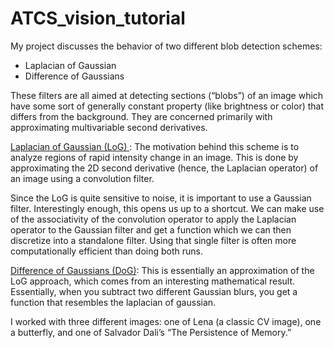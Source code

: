 # ATCS_vision_tutorial

My project discusses the behavior of two different blob detection schemes:
- Laplacian of Gaussian 
- Difference of Gaussians 

These filters are all aimed at detecting sections (“blobs”) of an image which have some sort of generally constant property (like brightness or color) that differs from the background. They are concerned primarily with approximating multivariable second derivatives.

<ins> Laplacian of Gaussian (LoG) </ins>: The motivation behind this scheme is to analyze regions of rapid intensity change in an image. This is done by approximating the 2D second derivative (hence, the Laplacian operator) of an image using a convolution filter. 

Since the LoG is quite sensitive to noise, it is important to use a Gaussian filter. Interestingly enough, this opens us up to a shortcut. We can make use of the associativity of the convolution operator to apply the Laplacian operator to the Gaussian filter and get a function which we can then discretize into a standalone filter. Using that single filter is often more computationally efficient than doing both runs.

<ins> Difference of Gaussians (DoG)</ins>: This is essentially an approximation of the LoG approach, which comes from an interesting mathematical result. Essentially, when you subtract two different Gaussian blurs, you get a function that resembles the laplacian of gaussian.

I worked with three different images: one of Lena (a classic CV image), one a butterfly, and one of Salvador Dali’s “The Persistence of Memory.”
